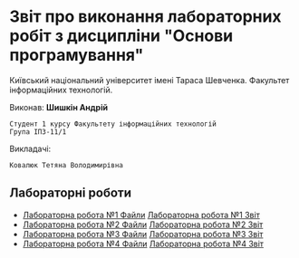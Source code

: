 # Звіт про виконання лабораторних робіт з дисципліни "Основи програмування"

Київський національний університет імені Тараса Шевченка. Факультет інформаційних технологій.

Виконав: **Шишкін Андрій**

    Студент 1 курсу Факультету інформаційних технологій
    Група ІПЗ-11/1

Викладачі:

    Ковалюк Тетяна Володимирівна

## Лабораторні роботи

- [Лабораторна робота №1 Файли](https://github.com/AndreyShyshkin/Labs/tree/main/op/labs/lab1)
[Лабораторна робота №1 Звіт](https://labs-op-shyshkin.netlify.app/lab1)
- [Лабораторна робота №2 Файли](https://github.com/AndreyShyshkin/Labs/tree/main/op/labs/lab2)
[Лабораторна робота №2 Звіт](https://labs-op-shyshkin.netlify.app/lab2)
- [Лабораторна робота №3 Файли](https://github.com/AndreyShyshkin/Labs/tree/main/op/labs/lab3)
[Лабораторна робота №3 Звіт](https://labs-op-shyshkin.netlify.app/lab3)
- [Лабораторна робота №4 Файли](https://github.com/AndreyShyshkin/Labs/tree/main/op/labs/lab4)
[Лабораторна робота №4 Звіт](https://labs-op-shyshkin.netlify.app/lab4)
